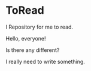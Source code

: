 ToRead
======

I Repository for me to read.


Hello, everyone!


Is there any different?

I really need to write something.
